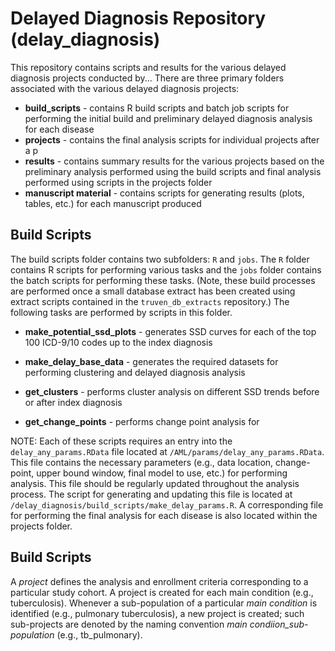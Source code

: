 # Delayed Diagnosis Repository (delay_diagnosis)

This repository contains scripts and results for the various delayed diagnosis projects conducted by\... There are three primary folders associated with the various delayed diagnosis projects:

-   **build_scripts** - contains R build scripts and batch job scripts for performing the initial build and preliminary delayed diagnosis analysis for each disease
-   **projects** - contains the final analysis scripts for individual projects after a p
-   **results** - contains summary results for the various projects based on the preliminary analysis performed using the build scripts and final analysis performed using scripts in the projects folder
-   **manuscript material** - contains scripts for generating results (plots, tables, etc.) for each manuscript produced

## Build Scripts

The build scripts folder contains two subfolders: `R` and `jobs`. The `R` folder contains R scripts for performing various tasks and the `jobs` folder contains the batch scripts for performing these tasks. (Note, these build processes are performed once a small database extract has been created using extract scripts contained in the `truven_db_extracts` repository.) The following tasks are performed by scripts in this folder.

-   **make_potential_ssd_plots** - generates SSD curves for each of the top 100 ICD-9/10 codes up to the index diagnosis

-   **make_delay_base_data** - generates the required datasets for performing clustering and delayed diagnosis analysis

-   **get_clusters** - performs cluster analysis on different SSD trends before or after index diagnosis

-   **get_change_points** - performs change point analysis for

NOTE: Each of these scripts requires an entry into the `delay_any_params.RData` file located at `/AML/params/delay_any_params.RData`. This file contains the necessary parameters (e.g., data location, change-point, upper bound window, final model to use, etc.) for performing analysis. This file should be regularly updated throughout the analysis process. The script for generating and updating this file is located at `/delay_diagnosis/build_scripts/make_delay_params.R`. A corresponding file for performing the final analysis for each disease is also located within the projects folder.

## Build Scripts

A *project* defines the analysis and enrollment criteria corresponding to a particular study cohort. A project is created for each main condition (e.g., tuberculosis). Whenever a sub-population of a particular *main condition* is identified (e.g., pulmonary tuberculosis), a new project is created; such sub-projects are denoted by the naming convention *main condiion_sub-population* (e.g., tb_pulmonary).

